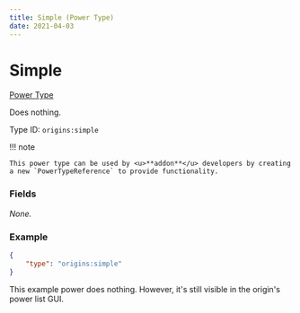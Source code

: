 ```yaml
---
title: Simple (Power Type)
date: 2021-04-03
---
```


# Simple

[Power Type](../power_types.md)

Does nothing.

Type ID: `origins:simple`

!!! note

    This power type can be used by <u>**addon**</u> developers by creating a new `PowerTypeReference` to provide functionality.

### Fields

_None._


### Example
```json
{
    "type": "origins:simple"
}
```
This example power does nothing. However, it's still visible in the origin's power list GUI.